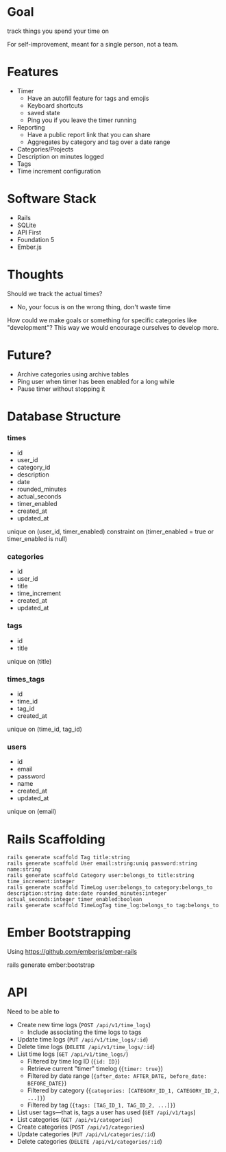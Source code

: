 # Goal

track things you spend your time on

For self-improvement, meant for a single person, not a team.

# Features
  - Timer
    - Have an autofill feature for tags and emojis
    - Keyboard shortcuts
    - saved state
    - Ping you if you leave the timer running
  - Reporting
    - Have a public report link that you can share
    - Aggregates by category and tag over a date range
  - Categories/Projects
  - Description on minutes logged
  - Tags
  - Time increment configuration

# Software Stack
  - Rails
  - SQLite
  - API First
  - Foundation 5
  - Ember.js

# Thoughts

Should we track the actual times?
  - No, your focus is on the wrong thing, don't waste time
  
How could we make goals or something for specific categories like "development"?  This way we would encourage ourselves to develop more.

# Future?

 - Archive categories using archive tables
 - Ping user when timer has been enabled for a long while
 - Pause timer without stopping it

# Database Structure

### times

 - id
 - user_id
 - category_id
 - description
 - date
 - rounded_minutes
 - actual_seconds
 - timer_enabled
 - created_at
 - updated_at

unique on (user_id, timer_enabled)
constraint on (timer_enabled = true or timer_enabled is null)

### categories

 - id
 - user_id
 - title
 - time_increment
 - created_at
 - updated_at

### tags

 - id
 - title 

unique on (title)

### times_tags

 - id
 - time_id
 - tag_id
 - created_at

unique on (time_id, tag_id)

### users

 - id
 - email
 - password
 - name
 - created_at
 - updated_at

unique on (email)

# Rails Scaffolding

    rails generate scaffold Tag title:string
    rails generate scaffold User email:string:uniq password:string name:string
    rails generate scaffold Category user:belongs_to title:string time_increment:integer
    rails generate scaffold TimeLog user:belongs_to category:belongs_to description:string date:date rounded_minutes:integer actual_seconds:integer timer_enabled:boolean
    rails generate scaffold TimeLogTag time_log:belongs_to tag:belongs_to

# Ember Bootstrapping
  
Using https://github.com/emberjs/ember-rails

  rails generate ember:bootstrap

# API

Need to be able to

 - Create new time logs (`POST /api/v1/time_logs`)
     - Include associating the time logs to tags
 - Update time logs (`PUT /api/v1/time_logs/:id`)
 - Delete time logs (`DELETE /api/v1/time_logs/:id`)
 - List time logs (`GET /api/v1/time_logs/`)
    - Filtered by time log ID (`{id: ID}`)
    - Retrieve current "timer" timelog (`{timer: true}`)
    - Filtered by date range (`{after_date: AFTER_DATE, before_date: BEFORE_DATE}`)
    - Filtered by category (`{categories: [CATEGORY_ID_1, CATEGORY_ID_2, ...]}`)
    - Filtered by tag (`{tags: [TAG_ID_1, TAG_ID_2, ...]}`)
 - List user tags—that is, tags a user has used (`GET /api/v1/tags`)
 - List categories (`GET /api/v1/categories`)
 - Create categories (`POST /api/v1/categories`)
 - Update categories (`PUT /api/v1/categories/:id`)
 - Delete categories (`DELETE /api/v1/categories/:id`)
